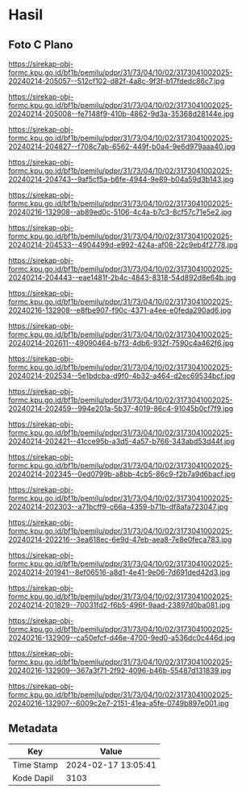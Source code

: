 # Hasil

## Foto C Plano

https://sirekap-obj-formc.kpu.go.id/bf1b/pemilu/pdpr/31/73/04/10/02/3173041002025-20240214-205057--512cf102-d82f-4a8c-9f3f-b17fdedc86c7.jpg

https://sirekap-obj-formc.kpu.go.id/bf1b/pemilu/pdpr/31/73/04/10/02/3173041002025-20240214-205008--fe7148f9-410b-4862-9d3a-35368d28144e.jpg

https://sirekap-obj-formc.kpu.go.id/bf1b/pemilu/pdpr/31/73/04/10/02/3173041002025-20240214-204827--f708c7ab-6562-449f-b0a4-9e6d979aaa40.jpg

https://sirekap-obj-formc.kpu.go.id/bf1b/pemilu/pdpr/31/73/04/10/02/3173041002025-20240214-204743--9af5cf5a-b6fe-4944-9e89-b04a59d3b143.jpg

https://sirekap-obj-formc.kpu.go.id/bf1b/pemilu/pdpr/31/73/04/10/02/3173041002025-20240216-132908--ab89ed0c-5106-4c4a-b7c3-8cf57c71e5e2.jpg

https://sirekap-obj-formc.kpu.go.id/bf1b/pemilu/pdpr/31/73/04/10/02/3173041002025-20240214-204533--4904499d-e992-424a-af08-22c9eb4f2778.jpg

https://sirekap-obj-formc.kpu.go.id/bf1b/pemilu/pdpr/31/73/04/10/02/3173041002025-20240214-204443--eae1481f-2b4c-4843-8318-54d892d8e64b.jpg

https://sirekap-obj-formc.kpu.go.id/bf1b/pemilu/pdpr/31/73/04/10/02/3173041002025-20240216-132908--e8fbe907-f90c-4371-a4ee-e0feda290ad6.jpg

https://sirekap-obj-formc.kpu.go.id/bf1b/pemilu/pdpr/31/73/04/10/02/3173041002025-20240214-202611--49090464-b7f3-4db6-932f-7590c4a462f6.jpg

https://sirekap-obj-formc.kpu.go.id/bf1b/pemilu/pdpr/31/73/04/10/02/3173041002025-20240214-202534--5e1bdcba-d9f0-4b32-a464-d2ec69534bcf.jpg

https://sirekap-obj-formc.kpu.go.id/bf1b/pemilu/pdpr/31/73/04/10/02/3173041002025-20240214-202459--994e201a-5b37-4019-86c4-91045b0cf7f9.jpg

https://sirekap-obj-formc.kpu.go.id/bf1b/pemilu/pdpr/31/73/04/10/02/3173041002025-20240214-202421--41cce95b-a3d5-4a57-b766-343abd53d44f.jpg

https://sirekap-obj-formc.kpu.go.id/bf1b/pemilu/pdpr/31/73/04/10/02/3173041002025-20240214-202345--0ed0799b-a8bb-4cb5-86c9-f2b7a9d6bacf.jpg

https://sirekap-obj-formc.kpu.go.id/bf1b/pemilu/pdpr/31/73/04/10/02/3173041002025-20240214-202303--a71bcff9-c66a-4359-b71b-df8afa723047.jpg

https://sirekap-obj-formc.kpu.go.id/bf1b/pemilu/pdpr/31/73/04/10/02/3173041002025-20240214-202216--3ea618ec-6e9d-47eb-aea8-7e8e0feca783.jpg

https://sirekap-obj-formc.kpu.go.id/bf1b/pemilu/pdpr/31/73/04/10/02/3173041002025-20240214-201941--8ef06516-a8d1-4e41-9e06-7d691ded42d3.jpg

https://sirekap-obj-formc.kpu.go.id/bf1b/pemilu/pdpr/31/73/04/10/02/3173041002025-20240214-201829--70031fd2-f6b5-496f-9aad-23897d0ba081.jpg

https://sirekap-obj-formc.kpu.go.id/bf1b/pemilu/pdpr/31/73/04/10/02/3173041002025-20240216-132909--ca50efcf-d46e-4700-9ed0-a536dc0c446d.jpg

https://sirekap-obj-formc.kpu.go.id/bf1b/pemilu/pdpr/31/73/04/10/02/3173041002025-20240216-132909--367a3f71-2f92-4096-b46b-55487d131839.jpg

https://sirekap-obj-formc.kpu.go.id/bf1b/pemilu/pdpr/31/73/04/10/02/3173041002025-20240216-132907--6009c2e7-2151-41ea-a5fe-0749b897e001.jpg


## Metadata

| Key        | Value               |
| ---------- | ------------------- |
| Time Stamp | 2024-02-17 13:05:41 |
| Kode Dapil | 3103                |



